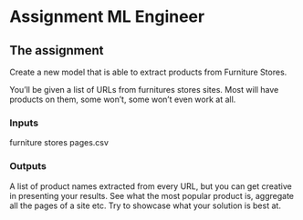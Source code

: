 # Assignment ML Engineer 

## The assignment
Create a new model that is able to extract products from Furniture Stores. 

You’ll be given a list of URLs from furnitures stores sites. Most will have products on them, some won’t, some won’t even work at all.

### Inputs
furniture stores pages.csv

### Outputs
A list of product names extracted from every URL, but you can get creative in presenting your results. See what the most popular product is, aggregate all the pages of a site etc.
Try to showcase what your solution is best at.